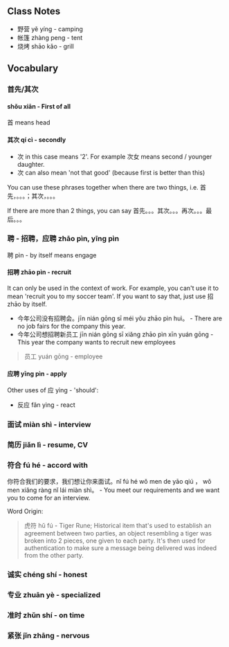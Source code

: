 
## Class Notes

- 野营 yě yíng - camping
- 帐篷 zhàng peng - tent
- 烧烤 shāo kǎo - grill

## Vocabulary

### 首先/其次

#### shǒu xiān - First of all

首 means head

#### 其次 qí cì - secondly

- 次 in this case means '2'. For example 次女 means second / younger daughter.
- 次 can also mean 'not that good' (because first is better than this)

You can use these phrases together when there are two things, i.e. 首先，。。。；其次，。。。

If there are more than 2 things, you can say 首先。。。其次。。。再次。。。最后。。。

### 聘 - 招聘，应聘 zhāo pìn, yīng pìn

聘 pìn - by itself means engage

#### 招聘 zhāo pìn - recruit

It can only be used in the context of work. For example, you can't use it to mean 'recruit you to my soccer team'. If you want to say that, just use 招 zhāo by itself.

- 今年公司没有招聘会。jīn nián gōng sī méi yǒu zhāo pìn huì。 - There are no job fairs for the company this year.
- 今年公司想招聘新员工 jīn nián gōng sī xiǎng zhāo pìn xīn yuán gōng - This year the company wants to recruit new employees

> 员工 yuán gōng - employee

#### 应聘 yīng pìn - apply

Other uses of 应 yìng - 'should':
- 反应 fǎn yìng - react

### 面试 miàn shì - interview

### 简历 jiǎn lì - resume, CV

### 符合 fú hé - accord with

你符合我们的要求，我们想让你来面试。nǐ fú hé wǒ men de yāo qiú ， wǒ men xiǎng ràng nǐ lái miàn shì。 - You meet our requirements and we want you to come for an interview.

Word Origin:
> 虎符 hǔ fú - Tiger Rune; Historical item that's used to establish an agreement between two parties, an object resembling a tiger was broken into 2 pieces, one given to each party. It's then used for authentication to make sure a message being delivered was indeed from the other party.

### 诚实 chéng shí - honest 

### 专业 zhuān yè - specialized

### 准时 zhǔn shí - on time

### 紧张 jǐn zhāng - nervous


